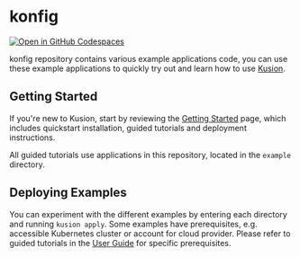 # konfig
[![Open in GitHub Codespaces](https://github.com/codespaces/badge.svg)](https://github.com/codespaces/new?hide_repo_select=true&ref=main&repo=488867056&machine=standardLinux32gb&devcontainer_path=.devcontainer.json)

konfig repository contains various example applications code, you can use these example applications to quickly try out and learn how to use [Kusion](https://github.com/KusionStack/kusion).

## Getting Started

If you're new to Kusion, start by reviewing the [Getting Started](https://www.kusionstack.io/docs/user_docs/getting-started/) page, which includes quickstart installation, guided tutorials and deployment instructions.

All guided tutorials use applications in this repository, located in the `example` directory.

## Deploying Examples

You can experiment with the different examples by entering each directory and running `kusion apply`. Some examples have prerequisites, e.g. accessible Kubernetes cluster or account for cloud provider. Please refer to guided tutorials in the [User Guide](https://www.kusionstack.io/docs/user_docs/guides/) for specific prerequisites.